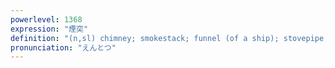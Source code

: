```yaml
---
powerlevel: 1368
expression: "煙突"
definition: "(n,sl) chimney; smokestack; funnel (of a ship); stovepipe; carrying a passenger without turning on the taximeter; (P)"
pronunciation: "えんとつ"
---
```

